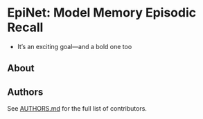 # EpiNet: Model Memory Episodic Recall
* It’s an exciting goal—and a bold one too

## About


## Authors

See [AUTHORS.md](AUTHORS.md) for the full list of contributors.